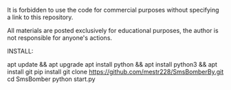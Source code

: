 It is forbidden to use the code for commercial purposes without specifying a link to this repository.

All materials are posted exclusively for educational purposes, the author is not responsible for anyone's actions.

INSTALL:

apt update && apt upgrade
apt install python && apt install python3 && apt install git
pip install
git clone https://github.com/mestr228/SmsBomberBy.git
cd SmsBomber
python start.py
